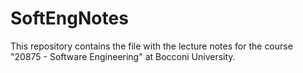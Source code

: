 # SoftEngNotes
This repository contains the file with the lecture notes for the course "20875 - Software Engineering" at Bocconi University.
